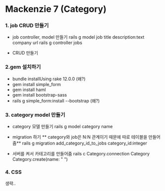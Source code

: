 # Mackenzie 7 (Category)

### 1. job CRUD 만들기
- job controller, model 만들기
rails g model job title description:text company url
rails g controller jobs

- CRUD 만들기

### 2.gem 설치하기
- bundle installUsing rake 12.0.0 (왜?)
- gem install simple_form
- gem install haml
- gem install bootstrap-sass
- rails g simple_form:install --bootstrap (왜?)


### 3. category model 만들기

- category 모델 만들기
rails g model category name

- migration  하기
** category와 job은 N:N 관계이기 때문에 따로 테이블을 만들어줌**
rails g migration add_category_id_to_jobs category_id:integer

- 서버를 켜서 카테고리를 만들어줌
 rails c
 Category.connection
 Category
 Category.create(name: " ")
 
### 4. CSS
생략..